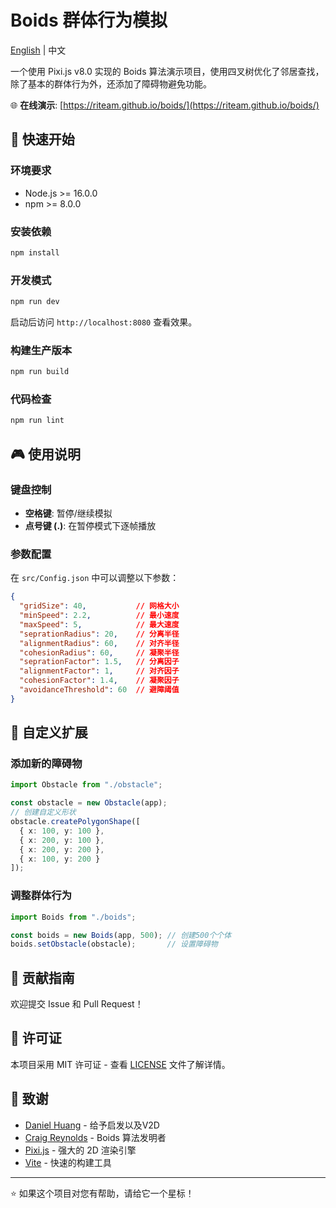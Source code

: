 # Boids 群体行为模拟

[English](README_EN.md) | 中文

一个使用 Pixi.js v8.0 实现的 Boids 算法演示项目，使用四叉树优化了邻居查找，除了基本的群体行为外，还添加了障碍物避免功能。

🌐 **在线演示**: [https://riteam.github.io/boids/](https://riteam.github.io/boids/)

## 🚀 快速开始

### 环境要求

- Node.js >= 16.0.0
- npm >= 8.0.0

### 安装依赖

```bash
npm install
```

### 开发模式

```bash
npm run dev
```

启动后访问 `http://localhost:8080` 查看效果。

### 构建生产版本

```bash
npm run build
```

### 代码检查

```bash
npm run lint
```

## 🎮 使用说明

### 键盘控制

- **空格键**: 暂停/继续模拟
- **点号键 (.)**: 在暂停模式下逐帧播放

### 参数配置

在 `src/Config.json` 中可以调整以下参数：

```json
{
  "gridSize": 40,           // 网格大小
  "minSpeed": 2.2,          // 最小速度
  "maxSpeed": 5,            // 最大速度
  "seprationRadius": 20,    // 分离半径
  "alignmentRadius": 60,    // 对齐半径
  "cohesionRadius": 60,     // 凝聚半径
  "seprationFactor": 1.5,   // 分离因子
  "alignmentFactor": 1,     // 对齐因子
  "cohesionFactor": 1.4,    // 凝聚因子
  "avoidanceThreshold": 60  // 避障阈值
}
```

## 🎨 自定义扩展

### 添加新的障碍物

```typescript
import Obstacle from "./obstacle";

const obstacle = new Obstacle(app);
// 创建自定义形状
obstacle.createPolygonShape([
  { x: 100, y: 100 },
  { x: 200, y: 100 },
  { x: 200, y: 200 },
  { x: 100, y: 200 }
]);
```

### 调整群体行为

```typescript
import Boids from "./boids";

const boids = new Boids(app, 500); // 创建500个个体
boids.setObstacle(obstacle);       // 设置障碍物
```

## 🤝 贡献指南

欢迎提交 Issue 和 Pull Request！

## 📄 许可证

本项目采用 MIT 许可证 - 查看 [LICENSE](LICENSE) 文件了解详情。

## 🙏 致谢

- [Daniel Huang](https://github.com/cubeDhuang/boids) - 给予启发以及V2D
- [Craig Reynolds](https://www.red3d.com/cwr/boids/) - Boids 算法发明者
- [Pixi.js](https://pixijs.com/) - 强大的 2D 渲染引擎
- [Vite](https://vitejs.dev/) - 快速的构建工具

---

⭐ 如果这个项目对您有帮助，请给它一个星标！

